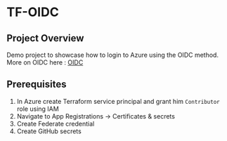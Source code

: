 # TF-OIDC

## Project Overview

Demo project to showcase how to login to Azure using the OIDC method. More on OIDC here : [OIDC](https://www.microsoft.com/en-us/security/business/security-101/what-is-openid-connect-oidc)

## Prerequisites

1. In Azure create Terraform service principal and grant him `Contributor` role using IAM
2. Navigate to App Registrations -> Certificates & secrets
3. Create Federate credential
4. Create GitHub secrets
